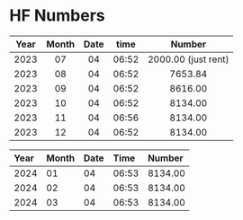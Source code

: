 
# HF Numbers

|Year| Month | Date | time  | Number  |
|:----:|:-----:|:----:|:-----:|:-------:|
| 2023 |  07   |  04  | 06:52 |2000.00 (just rent) |
|2023|08 |04|06:52|7653.84|
|2023|09|04|06:52|8616.00|
|2023 |10|04|06:52|8134.00|
|2023 |11|04|06:56|8134.00|
|2023 |12|04|06:52|8134.00|

| Year | Month | Date | Time  | Number  |
| :--- | :---- | :--- | :---- | :------ |
| 2024 | 01    | 04   | 06:53 | 8134.00 |
| 2024 | 02    | 04   | 06:53 | 8134.00 |
| 2024 | 03    | 04   | 06:53 | 8134.00 |
